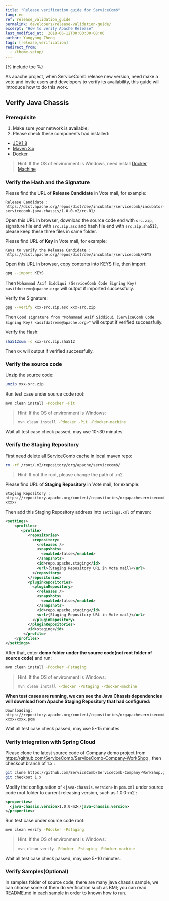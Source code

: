 ```yaml
---
title: "Release verification guide for ServiceComb"
lang: en
ref: release_validation_guide
permalink: developers/release-validation-guide/
excerpt: "How to verify Apache Release"
last_modified_at:  2018-06-12T00:00:00+08:00
author: Yangyong Zheng
tags: [release,verification]
redirect_from:
  - /theme-setup/
---
```


{% include toc %}

As apache project, when ServiceComb release new version, need make a vote and invite users and developers to verify its availability, this guide will introduce how to do this work.

## Verify Java Chassis
### Prerequisite
1. Make sure your network is available;
2. Please check these components had installed:
* [JDK1.8](http://www.oracle.com/technetwork/java/javase/downloads/jdk8-downloads-2133151.html)
* [Maven 3.x](https://maven.apache.org/download.cgi)
* [Docker](https://www.docker.com/get-docker)

>Hint: If the OS of environment is Windows, need install [Docker Machine](https://docs.docker.com/machine/install-machine/)

### Verify the Hash and the Signature
Please find the URL of **Release Candidate** in Vote mail, for example:

```text
Release Candidate : https://dist.apache.org/repos/dist/dev/incubator/servicecomb/incubator-servicecomb-java-chassis/1.0.0-m2/rc-01/
```

Open this URL in browser, download the source code end with `src.zip`, signature file end with `src.zip.asc` and hash file end with `src.zip.sha512`, please keep these three files in same folder.

Please find URL of **Key** in Vote mail, for example:

```text
Keys to verify the Release Candidate : https://dist.apache.org/repos/dist/dev/incubator/servicecomb/KEYS
```

Open this URL in browser, copy contents into KEYS file, then import:

```bash
gpg --import KEYS
```

Then `Mohammad Asif Siddiqui (ServiceComb Code Signing Key) <asifdxtreme@apache.org>` will output if imported successfully.

Verify the Signature:

```bash
gpg --verify xxx-src.zip.asc xxx-src.zip
```

Then `Good signature from "Mohammad Asif Siddiqui (ServiceComb Code Signing Key) <asifdxtreme@apache.org>"` will output if verified successfully.

Verify the Hash:

```bash
sha512sum -c xxx-src.zip.sha512
```

Then `OK` will output if verified successfully.

### Verify the source code
Unzip the source code:

```bash
unzip xxx-src.zip
```

Run test case under source code root:

```bash
mvn clean install -Pdocker -Pit
```

>Hint: If the OS of environment is Windows:
>```bash
>mvn clean install -Pdocker -Pit -Pdocker-machine
>```

Wait all test case check passed, may use 10~30 minutes.

### Verify the Staging Repository
First need delete all ServiceComb cache in local maven repo:

```bash
rm -rf /root/.m2/repository/org/apache/servicecomb/
```

>Hint: If not the root, please change the path of .m2

Please find URL of **Staging Repository** in Vote mail, for example:

```text
Staging Repository : https://repository.apache.org/content/repositories/orgapacheservicecomb-xxxx/
```

Then add this Staging Repository address into `settings.xml` of maven: 

```xml
<settings>
	<profiles>
	   <profile>
		  <repositories>
			<repository>
			  <releases />
			  <snapshots>
				<enabled>false</enabled>
			  </snapshots>
			  <id>repo.apache.staging</id>
			  <url>{Staging Repository URL in Vote mail}</url>
			</repository>
		  </repositories>
		  <pluginRepositories>
			<pluginRepository>
			  <releases />
			  <snapshots>
				<enabled>false</enabled>
			  </snapshots>
			  <id>repo.apache.staging</id>
			  <url>{Staging Repository URL in Vote mail}</url>
			</pluginRepository>
		  </pluginRepositories>
		  <id>staging</id>
		</profile>
	</profiles>
</settings>
```

After that, enter **demo folder under the source code(not root folder of source code)** and run:

```bash
mvn clean install -Pdocker -Pstaging
```

>Hint: If the OS of environment is Windows:
>```bash
>mvn clean install -Pdocker -Pstaging -Pdocker-machine
>```

**When test cases are running, we can see the Java Chassis dependencies will download from Apache Staging Repository that had configured:**

```text
Downloading: https://repository.apache.org/content/repositories/orgapacheservicecomb-xxxx/xxxx.pom
```

Wait all test case check passed, may use 5~15 minutes.

### Verify integration with Spring Cloud
Please clone the latest source code of Company demo project from https://github.com/ServiceComb/ServiceComb-Company-WorkShop , then checkout branch of 1.x :

```bash
git clone https://github.com/ServiceComb/ServiceComb-Company-WorkShop.git
git checkout 1.x
```

Modify the configuration of `<java-chassis.version>` in `pom.xml` under  source code root folder to current releasing version, such as 1.0.0-m2 :

```xml
<properties>
  <java-chassis.version>1.0.0-m2</java-chassis.version>
</properties>
```

Run test case under source code root:

```bash
mvn clean verify -Pdocker -Pstaging
```

>Hint: If the OS of environment is Windows:
>```bash
>mvn clean verify -Pdocker -Pstaging -Pdocker-machine
>```

Wait all test case check passed, may use 5~10 minutes.

### Verify Samples(Optional)
In samples folder of source code, there are many java chassis sample, we can choose some of them do verification such as BMI; you can read README.md in each sample in order to known how to run.